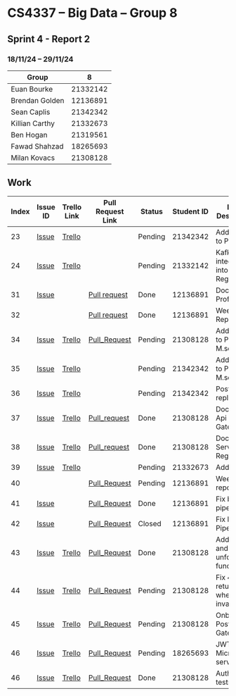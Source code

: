 # CS4337 – Big Data – Group 8

## Sprint 4 - Report 2

### 18/11/24 – 29/11/24

| Group          | 8        |
|----------------|----------|
| Euan Bourke    | 21332142 |
| Brendan Golden | 12136891 |
| Sean Caplis    | 21342342 |
| Killian Carthy | 21332673 |
| Ben Hogan      | 21319561 |
| Fawad Shahzad  | 18265693 |
| Milan Kovacs   | 21308128 |

## Work

| Index | Issue ID          | Trello Link         | Pull Request Link     | Status  | Student ID | Issue Description                       | 
|-------|-------------------|---------------------|-----------------------|---------|------------|-----------------------------------------|
| 23    | [Issue][issue_47] | [Trello][trello_21] |                       | Pending | 21342342   | Add docker to Posts MS                  |
| 24    | [Issue][issue_48] | [Trello][trello_41] |                       | Pending | 21332142   | Kafka integration into Service Registry |
| 31    | [Issue][issue_67] |                     | [Pull request][pr_82] | Done    | 12136891   | Dockerise Profile                       |
| 32    |                   |                     | [Pull request][pr_83] | Done    | 12136891   | Week 11 Report                          |
| 34    | [Issue][issue_63] | [Trello][trello_58] | [Pull_Request][pr_90] | Pending | 21308128   | Adding JWT to Profile M.service         |
| 35    | [Issue][issue_64] | [Trello][trello_59] |                       | Pending | 21342342   | Adding JWT to Posts M.service           |
| 36    | [Issue][issue_74] | [Trello][trello_60] |                       | Pending | 21342342   | Posts DB replication                    |
| 37    | [Issue][issue_80] | [Trello][trello_61] | [Pull_request][pr_77] | Done    | 21308128   | Dockerise Api Gateway                   |
| 38    | [Issue][issue_79] | [Trello][trello_62] | [Pull_request][pr_77] | Done    | 21308128   | Dockerise Service Registry              |
| 39    | [Issue][issue_84] | [Trello][trello_51] |                       | Pending | 21332673   | Add kafka                               |
| 40    |                   |                     | [Pull_Request][pr_95] | Pending | 12136891   | Week 12 report                          |
| 41    | [Issue][issue_88] |                     | [Pull_Request][pr_89] | Done    | 12136891   | Fix build pipeline                      |
| 42    | [Issue][issue_88] |                     | [Pull_Request][pr_93] | Closed  | 12136891   | Fix linter Pipeline                     |
| 43    | [Issue][issue_68] | [Trello][trello_65] | [Pull_Request][pr_90] | Done | 21308128   | Add follow and unfollow functionality   |
| 44    | [Issue][issue_96] | [Trello][trello_64] | [Pull_Request][pr_94] | Pending | 21308128   | Fix 401 not returned when invalid JWT   |
| 45    | [Issue][issue_92] | [Trello][trello_63] | [Pull_Request][pr_91] | Pending | 21308128   | Onboard Posts to API Gateway            |
| 46    | [Issue][issue_64] | [Trello][trello_59] | [Pull_Request][pr_86] | Pending | 18265693   | JWT in post Micro service               |
| 46    | [Issue][issue_97] | [Trello][trello_66] | [Pull_Request][pr_87] | Done    | 21308128   | Auth Unit tests                         |

[issue_47]: https://github.com/Third-Floor-CSIS/cs4337-Big-Data-Group/issues/47
[issue_48]: https://github.com/Third-Floor-CSIS/cs4337-Big-Data-Group/issues/48
[issue_64]: https://github.com/Third-Floor-CSIS/cs4337-Big-Data-Group/issues/64
[issue_63]: https://github.com/Third-Floor-CSIS/cs4337-Big-Data-Group/issues/63
[issue_65]: https://github.com/Third-Floor-CSIS/cs4337-Big-Data-Group/issues/65
[issue_67]: https://github.com/Third-Floor-CSIS/cs4337-Big-Data-Group/issues/67
[issue_68]: https://github.com/Third-Floor-CSIS/cs4337-Big-Data-Group/issues/68
[issue_73]: https://github.com/Third-Floor-CSIS/cs4337-Big-Data-Group/issues/73
[issue_74]: https://github.com/Third-Floor-CSIS/cs4337-Big-Data-Group/issues/74
[issue_79]: https://github.com/Third-Floor-CSIS/cs4337-Big-Data-Group/issues/79
[issue_80]: https://github.com/Third-Floor-CSIS/cs4337-Big-Data-Group/issues/80
[issue_84]: https://github.com/Third-Floor-CSIS/cs4337-Big-Data-Group/issues/84
[issue_88]: https://github.com/Third-Floor-CSIS/cs4337-Big-Data-Group/issues/88
[issue_92]: https://github.com/Third-Floor-CSIS/cs4337-Big-Data-Group/issues/92
[issue_96]: https://github.com/Third-Floor-CSIS/cs4337-Big-Data-Group/issues/96
[issue_97]: https://github.com/Third-Floor-CSIS/cs4337-Big-Data-Group/issues/97

[trello_21]: https://trello.com/c/jMzngaip/21-add-docker-to-posts-microservice
[trello_41]: https://trello.com/c/Qpza67N3/41-kafka-integration-into-service-registry
[trello_45]: https://trello.com/c/ogG2nF6a/20-add-docker-to-authentication-microservice
[trello_46]: https://trello.com/c/dtWto4Y7/22-db-replication-for-auth
[trello_51]: https://trello.com/c/MDTU3HCb
[trello_58]: https://trello.com/c/wMch0YCg/58-add-jwt-to-profile
[trello_59]: https://trello.com/c/YzFt5mD0/57-add-jwt-to-posts
[trello_60]: https://trello.com/c/jh6KjtWv/48-db-replication-for-posts
[trello_61]: https://trello.com/c/TyKtlc0H/59-docker-gateway
[trello_62]: https://trello.com/c/BKatm38V/60-docker-service-registry
[trello_63]: https://trello.com/c/OsZEQHAY/61-onboard-posts-to-gateway
[trello_64]: https://trello.com/c/vvemtidO/62-fix401-not-returned
[trello_65]: https://trello.com/c/aEI3xvmH/52-add-followers-followees
[trello_66]: https://trello.com/c/AH6h2rFY/63-auth-unit-test

[pr_77]: https://github.com/Third-Floor-CSIS/cs4337-Big-Data-Group/pull/77
[pr_82]: https://github.com/Third-Floor-CSIS/cs4337-Big-Data-Group/pull/82
[pr_83]: https://github.com/Third-Floor-CSIS/cs4337-Big-Data-Group/pull/83
[pr_86]: https://github.com/Third-Floor-CSIS/cs4337-Big-Data-Group/pull/86
[pr_87]: https://github.com/Third-Floor-CSIS/cs4337-Big-Data-Group/pull/87
[pr_89]: https://github.com/Third-Floor-CSIS/cs4337-Big-Data-Group/pull/89
[pr_90]: https://github.com/Third-Floor-CSIS/cs4337-Big-Data-Group/pull/90
[pr_91]: https://github.com/Third-Floor-CSIS/cs4337-Big-Data-Group/pull/91
[pr_93]: https://github.com/Third-Floor-CSIS/cs4337-Big-Data-Group/pull/93
[pr_94]: https://github.com/Third-Floor-CSIS/cs4337-Big-Data-Group/pull/94
[pr_95]:https://github.com/Third-Floor-CSIS/cs4337-Big-Data-Group/pull/95
